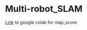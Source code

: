 # Multi-robot_SLAM

[Link](https://colab.research.google.com/drive/1mfewggXBzIjGwsR4jC5BidNIdnsouAB_#scrollTo=bLcepuuMfIIl) to google colab for map_score
